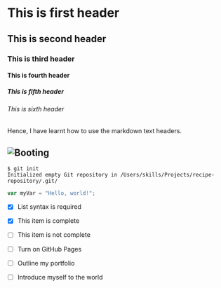 # This is first header
## This is second header
### This is third header
#### This is fourth header
##### This is fifth header
###### This is sixth header

Hence, I have learnt how to use the markdown text headers.
## ![Booting](https://github.com/uhapriyakottakota-eaton/skills-communicate-using-markdown/assets/147820082/9b0457ed-119a-4c6e-832c-f36099e6c03b)


```
$ git init
Initialized empty Git repository in /Users/skills/Projects/recipe-repository/.git/
```
``` javascript
var myVar = "Hello, world!";
```

- [x] List syntax is required
- [x] This item is complete
- [ ] This item is not complete

- [ ] Turn on GitHub Pages
- [ ] Outline my portfolio
- [ ] Introduce myself to the world

